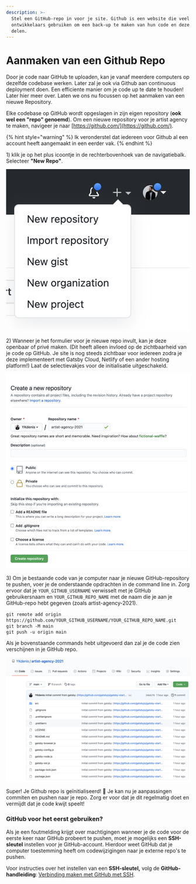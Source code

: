 ```yaml
---
description: >-
  Stel een GitHub-repo in voor je site. Github is een website die veel
  ontwikkelaars gebruiken om een back-up te maken van hun code en deze online te
  delen.
---
```


# Aanmaken van een Github Repo

Door je code naar GitHub te uploaden, kan je vanaf meerdere computers op dezelfde codebase werken. Later zal je ook via Github aan continuous deployment doen. Een efficiente manier om je code up te date te houden! Later hier meer over. Laten we ons nu focussen op het aanmaken van een nieuwe Repository. 

Elke codebase op GitHub wordt opgeslagen in zijn eigen repository \(**ook wel een "repo" genoemd**\). Om een nieuwe repository voor je artist agency te maken, navigeer je naar [https://github.com/](https://github.com/). 

{% hint style="warning" %}
Ik veronderstel dat iedereen voor Github al een account heeft aangemaakt in een eerder vak.
{% endhint %}

1\) klik je op het plus icoontje in de rechterbovenhoek van de navigatiebalk. Selecteer **"New Repo"**.

![](../../.gitbook/assets/image%20%2882%29.png)

2\) Wanneer je het formulier voor je nieuwe repo invult, kan je deze openbaar of privé maken. \(Dit heeft alleen invloed op de zichtbaarheid van je code op GitHub. Je site is nog steeds zichtbaar voor iedereen zodra je deze implementeert met Gatsby Cloud, Netlify of een ander hosting platform!\) Laat de selectievakjes voor de initialisatie uitgeschakeld.

![](../../.gitbook/assets/image%20%2869%29.png)

3\) Om je bestaande code van je computer naar je nieuwe GitHub-repository te pushen, voer je de onderstaande opdrachten in de command line in. Zorg ervoor dat je `YOUR_GITHUB_USERNAME` verwisselt met je GitHub gebruikersnaam en `YOUR_GITHUB_REPO_NAME` met de naam die je aan je GitHub-repo hebt gegeven \(zoals artist-agency-2021\).

```text
git remote add origin https://github.com/YOUR_GITHUB_USERNAME/YOUR_GITHUB_REPO_NAME.git
git branch -M main
git push -u origin main
```

Als je bovenstaande commands hebt uitgevoerd dan zal je de code zien verschijnen in je GitHub repo.

![](../../.gitbook/assets/image%20%283%29.png)

Super! Je Github repo is geïnitialiseerd! 🎉 Je kan nu je aanpassingen commiten en pushen naar je repo. Zorg er voor dat je dit regelmatig doet en vermijdt dat je code kwijt speelt!

### GitHub voor het eerst gebruiken?

Als je een foutmelding krijgt over machtigingen wanneer je de code voor de eerste keer naar GitHub probeert te pushen, moet je mogelijks een **SSH-sleutel** instellen voor je GitHub-account. Hierdoor weet GitHub dat je computer toestemming heeft om codewijzigingen naar je externe repo's te pushen.

Voor instructies over het instellen van een **SSH-sleutel,** volg de **GitHub-handleiding**: [Verbinding maken met GitHub met SSH](https://docs.github.com/en/github/authenticating-to-github/connecting-to-github-with-ssh).

